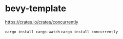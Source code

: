 # bevy-template

https://crates.io/crates/concurrently

`cargo install cargo-watch`
`cargo install concurrently`
